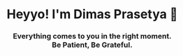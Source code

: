<h1 align="center">Heyyo! I'm Dimas Prasetya 👋</h1>
<h3 align="center">Everything comes to you in the right moment.<br>Be Patient, Be Grateful.</h3>

<!--
<p align="center">
  <img src="https://komarev.com/ghpvc/?username=dimaspras-ts" alt="dimaspras-ts" />
</p>

<br>

<p align="center">
  <a href="https://github.com/dimaspras-ts/github-readme-stats">
    <img height=150 align="center" src="https://github-readme-stats.vercel.app/api?username=deliveryherodimaspras-ts&rank_icon=github&show_icons=true" />
  </a>
  
  <a href="https://github.com/dimaspras-ts/convoychat">
    <img height=150 align="center" src="https://github-readme-stats.vercel.app/api/top-langs?username=dimaspras-ts&layout=compact&langs_count=8&card_width=320" />
  </a>
</p>
-->

<!--
**dimaspras-ts/dimaspras-ts** is a ✨ _special_ ✨ repository because its `README.md` (this file) appears on your GitHub profile.

Here are some ideas to get you started:

- 🔭 I’m currently working on ...
- 🌱 I’m currently learning ...
- 👯 I’m looking to collaborate on ...
- 🤔 I’m looking for help with ...
- 💬 Ask me about ...
- 📫 How to reach me: ...
- 😄 Pronouns: ...
- ⚡ Fun fact: ...
-->
